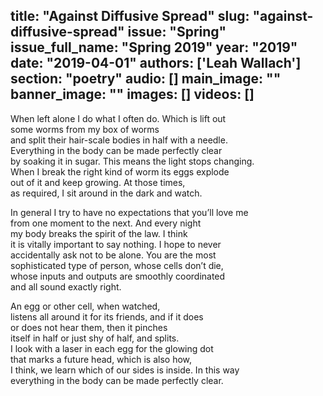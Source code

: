title: "Against Diffusive Spread"
slug: "against-diffusive-spread"
issue: "Spring"
issue_full_name: "Spring 2019"
year: "2019"
date: "2019-04-01"
authors: ['Leah Wallach']
section: "poetry"
audio: []
main_image: ""
banner_image: ""
images: []
videos: []
---

When left alone I do what I often do. Which is lift out  
some worms from my box of worms  
and split their hair-scale bodies in half with a needle.  
Everything in the body can be made perfectly clear  
by soaking it in sugar. This means the light stops changing.  
When I break the right kind of worm its eggs explode  
out of it and keep growing. At those times,  
as required, I sit around in the dark and watch.  

In general I try to have no expectations that you’ll love me  
from one moment to the next. And every night  
my body breaks the spirit of the law. I think  
it is vitally important to say nothing. I hope to never  
accidentally ask not to be alone. You are the most  
sophisticated type of person, whose cells don’t die,  
whose inputs and outputs are smoothly coordinated  
and all sound exactly right.  

An egg or other cell, when watched,  
listens all around it for its friends, and if it does  
or does not hear them, then it pinches  
itself in half or just shy of half, and splits.  
I look with a laser in each egg for the glowing dot  
that marks a future head, which is also how,  
I think, we learn which of our sides is inside. In this way  
everything in the body can be made perfectly clear.  
